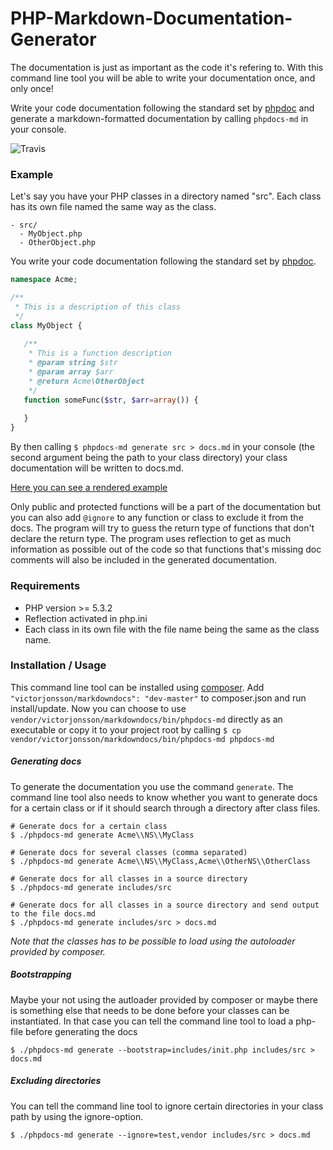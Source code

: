 # PHP-Markdown-Documentation-Generator

The documentation is just as important as the code it's refering to. With this command line tool 
you will be able to write your documentation once, and only once! 

Write your code documentation following the standard set by [phpdoc](http://www.phpdoc.org/) and generate a markdown-formatted
documentation by calling `phpdocs-md` in your console.

![Travis](https://travis-ci.org/victorjonsson/PHP-Markdown-Documentation-Generator.svg)

### Example

Let's say you have your PHP classes in a directory named "src". Each class has its own file named the same way as the class.

```
- src/
  - MyObject.php
  - OtherObject.php
```

You write your code documentation following the standard set by [phpdoc](http://www.phpdoc.org/). 

```php
namespace Acme;

/**
 * This is a description of this class
 */
class MyObject {
   
   /**
    * This is a function description
    * @param string $str
    * @param array $arr
    * @return Acme\OtherObject
    */
   function someFunc($str, $arr=array()) {
   
   }
}
```

By then calling `$ phpdocs-md generate src > docs.md` in your console (the second argument being the path
to your class directory) your class documentation will be written to docs.md.

[Here you can see a rendered example](https://github.com/victorjonsson/PHP-Markdown-Documentation-Generator/blob/master/docs.md)

Only public and protected functions will be a part of the documentation but you can also add `@ignore` to any function or class to exclude it from the docs. The program will try to guess the return type of functions that don't declare the return type. The program uses reflection to get as much information as possible out of the code so that functions that's missing doc comments will also be  included in the generated documentation.

### Requirements

- PHP version >= 5.3.2
- Reflection activated in php.ini
- Each class in its own file with the file name being the same as the class name.

### Installation / Usage

This command line tool can be installed using [composer](https://getcomposer.org/). Add `"victorjonsson/markdowndocs": "dev-master"` to composer.json and run install/update. Now you can choose to use `vendor/victorjonsson/markdowndocs/bin/phpdocs-md` directly as an executable or copy it to your project root by calling `$ cp vendor/victorjonsson/markdowndocs/bin/phpdocs-md phpdocs-md`

##### Generating docs

To generate the documentation you use the command `generate`. The command line tool also needs to know whether you want to generate docs for a certain class or if it should search through a directory after class files.

```
# Generate docs for a certain class
$ ./phpdocs-md generate Acme\\NS\\MyClass 

# Generate docs for several classes (comma separated)
$ ./phpdocs-md generate Acme\\NS\\MyClass,Acme\\OtherNS\\OtherClass 

# Generate docs for all classes in a source directory
$ ./phpdocs-md generate includes/src

# Generate docs for all classes in a source directory and send output to the file docs.md
$ ./phpdocs-md generate includes/src > docs.md
```

*Note that the classes has to be possible to load using the autoloader provided by composer.*

##### Bootstrapping

Maybe your not using the autloader provided by composer or maybe there is something else that needs to be done before your classes can be instantiated. In that case you can tell the command line tool to load a php-file before generating the docs

`$ ./phpdocs-md generate --bootstrap=includes/init.php includes/src > docs.md`

##### Excluding directories

You can tell the command line tool to ignore certain directories in your class path by using the ignore-option.

`$ ./phpdocs-md generate --ignore=test,vendor includes/src > docs.md`
